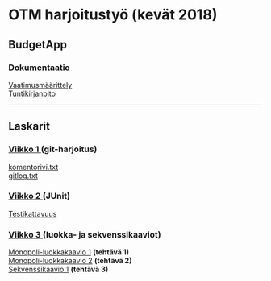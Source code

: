 <h1>OTM harjoitustyö (kevät 2018)</h1>

<h2>BudgetApp</h2>

  <h3>Dokumentaatio</h3>

[Vaatimusmäärittely](https://github.com/RHeikkinen/otm-harjoitustyo/blob/master/dokumentaatio/maarittelydokumentti.md)  
[Tuntikirjanpito](https://github.com/RHeikkinen/otm-harjoitustyo/blob/master/dokumentaatio/tuntikirjanpito.md)

***

<h2>Laskarit</h2>

  <h3>
    <a href="https://github.com/RHeikkinen/otm-harjoitustyo/tree/master/laskarit/viikko1">
      Viikko 1
    </a> 
    (git-harjoitus)
  </h3>

[komentorivi.txt](https://github.com/RHeikkinen/otm-harjoitustyo/blob/master/laskarit/viikko1/komentorivi.txt)  
[gitlog.txt](https://github.com/RHeikkinen/otm-harjoitustyo/blob/master/laskarit/viikko1/gitlog.txt)

  <h3>
    <a href="https://github.com/RHeikkinen/otm-harjoitustyo/tree/master/laskarit/viikko2">
      Viikko 2
    </a>  
    (JUnit)
  </h3>

[Testikattavuus](https://github.com/RHeikkinen/otm-harjoitustyo/blob/master/laskarit/viikko2/testikattavuus.png)

  <h3>
    <a href="https://github.com/RHeikkinen/otm-harjoitustyo/tree/master/laskarit/viikko3">
      Viikko 3
    </a>  
    (luokka- ja sekvenssikaaviot)
  </h3>

[Monopoli-luokkakaavio 1](https://github.com/RHeikkinen/otm-harjoitustyo/blob/master/laskarit/viikko3/teht1-Monopoli.png) __(tehtävä 1)__    
[Monopoli-luokkakaavio 2](https://github.com/RHeikkinen/otm-harjoitustyo/blob/master/laskarit/viikko3/teht2-Monopoli.png) __(tehtävä 2)__  
[Sekvenssikaavio 1](https://github.com/RHeikkinen/otm-harjoitustyo/blob/master/laskarit/viikko3/teht3-sekvenssikaavio.png) __(tehtävä 3)__  


